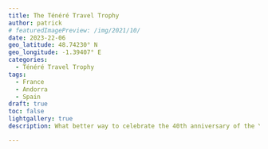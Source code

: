 ```yaml
---
title: The Ténéré Travel Trophy
author: patrick
# featuredImagePreview: /img/2021/10/
date: 2023-22-06
geo_latitude: 48.74230° N
geo_longitude: -1.39407° E
categories:
  - Ténéré Travel Trophy
tags:
  - France
  - Andorra 
  - Spain
draft: true
toc: false
lightgallery: true
description: What better way to celebrate the 40th anniversary of the Yamaha Ténéré than to send 100 riders of all abilities on a mixed on and off road 1500km adventure from France over the Pyrenees to Andorra and finally Spain. 

---
```


<!--more-->

